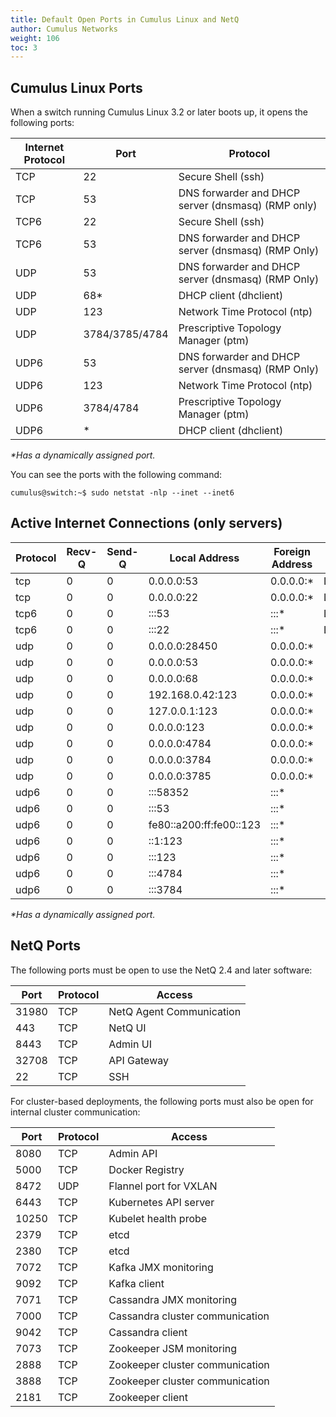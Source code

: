 ```yaml
---
title: Default Open Ports in Cumulus Linux and NetQ
author: Cumulus Networks
weight: 106
toc: 3
---
```


## Cumulus Linux Ports

When a switch running Cumulus Linux 3.2 or later boots up, it opens the following ports:

| Internet Protocol | Port | Protocol |
| ----------------- | ---- | -------- |
| TCP  | 22             | Secure Shell (ssh)                                 |
| TCP  | 53             | DNS forwarder and DHCP server (dnsmasq) (RMP only) |
| TCP6 | 22             | Secure Shell (ssh)                                 |
| TCP6 | 53             | DNS forwarder and DHCP server (dnsmasq) (RMP Only) |
| UDP  | 53             | DNS forwarder and DHCP server (dnsmasq) (RMP Only) |
| UDP  | 68\*           | DHCP client (dhclient)                             |
| UDP  | 123            | Network Time Protocol (ntp)                        |
| UDP  | 3784/3785/4784 | Prescriptive Topology Manager (ptm)                |
| UDP6 | 53             | DNS forwarder and DHCP server (dnsmasq) (RMP Only) |
| UDP6 | 123            | Network Time Protocol (ntp)                        |
| UDP6 | 3784/4784      | Prescriptive Topology Manager (ptm)                |
| UDP6 | \*             | DHCP client (dhclient)                             |

*\*Has a dynamically assigned port.*

You can see the ports with the following command:

    cumulus@switch:~$ sudo netstat -nlp --inet --inet6

## Active Internet Connections (only servers)

| Protocol | Recv-Q | Send-Q | Local Address           | Foreign Address | State  | PID/Program name |
| -------- | ------ | ------ | ----------------------- | --------------- | ------ | ---------------- |
| tcp      | 0      | 0      | 0.0.0.0:53              | 0.0.0.0:\*      | LISTEN | 444/dnsmasq      |
| tcp      | 0      | 0      | 0.0.0.0:22              | 0.0.0.0:\*      | LISTEN | 874/sshd         |
| tcp6     | 0      | 0      | :::53                   | :::\*           | LISTEN | 444/dnsmasq      |
| tcp6     | 0      | 0      | :::22                   | :::\*           | LISTEN | 874/sshd         |
| udp      | 0      | 0      | 0.0.0.0:28450           | 0.0.0.0:\*      |        | 839/dhclient     |
| udp      | 0      | 0      | 0.0.0.0:53              | 0.0.0.0:\*      |        | 444/dnsmasq      |
| udp      | 0      | 0      | 0.0.0.0:68              | 0.0.0.0:\*      |        | 839/dhclient     |
| udp      | 0      | 0      | 192.168.0.42:123        | 0.0.0.0:\*      |        | 907/ntpd         |
| udp      | 0      | 0      | 127.0.0.1:123           | 0.0.0.0:\*      |        | 907/ntpd         |
| udp      | 0      | 0      | 0.0.0.0:123             | 0.0.0.0:\*      |        | 907/ntpd         |
| udp      | 0      | 0      | 0.0.0.0:4784            | 0.0.0.0:\*      |        | 909/ptmd         |
| udp      | 0      | 0      | 0.0.0.0:3784            | 0.0.0.0:\*      |        | 909/ptmd         |
| udp      | 0      | 0      | 0.0.0.0:3785            | 0.0.0.0:\*      |        | 909/ptmd         |
| udp6     | 0      | 0      | :::58352                | :::\*           |        | 839/dhclient     |
| udp6     | 0      | 0      | :::53                   | :::\*           |        | 444/dnsmasq      |
| udp6     | 0      | 0      | fe80::a200:ff:fe00::123 | :::\*           |        | 907/ntpd         |
| udp6     | 0      | 0      | ::1:123                 | :::\*           |        | 907/ntpd         |
| udp6     | 0      | 0      | :::123                  | :::\*           |        | 907/ntpd         |
| udp6     | 0      | 0      | :::4784                 | :::\*           |        | 909/ptmd         |
| udp6     | 0      | 0      | :::3784                 | :::\*           |        | 909/ptmd         |

*\*Has a dynamically assigned port.*

## NetQ Ports

The following ports must be open to use the NetQ 2.4 and later software:

| Port     | Protocol     | Access                   |
| -------- | ------------ | ------------------------ |
| 31980    | TCP          | NetQ Agent Communication |
| 443      | TCP          | NetQ UI                  |
| 8443     | TCP          | Admin UI                 |
| 32708    | TCP          | API Gateway              |
| 22       | TCP          | SSH                      |

For cluster-based deployments, the following ports must also be open for internal cluster communication:

| Port     | Protocol     | Access                          |
| -------- | ------------ | ------------------------------- |
| 8080     | TCP          | Admin API                       |
| 5000     | TCP          | Docker Registry                 |
| 8472     | UDP          | Flannel port for VXLAN          |
| 6443     | TCP          | Kubernetes API server           |
| 10250    | TCP          | Kubelet health probe            |
| 2379     | TCP          | etcd                            |
| 2380     | TCP          | etcd                            |
| 7072     | TCP          | Kafka JMX monitoring            |
| 9092     | TCP          | Kafka client                    |
| 7071     | TCP          | Cassandra JMX monitoring        |
| 7000     | TCP          | Cassandra cluster communication |
| 9042     | TCP          | Cassandra client                |
| 7073     | TCP          | Zookeeper JSM monitoring        |
| 2888     | TCP          | Zookeeper cluster communication |
| 3888     | TCP          | Zookeeper cluster communication |
| 2181     | TCP          | Zookeeper client                |
